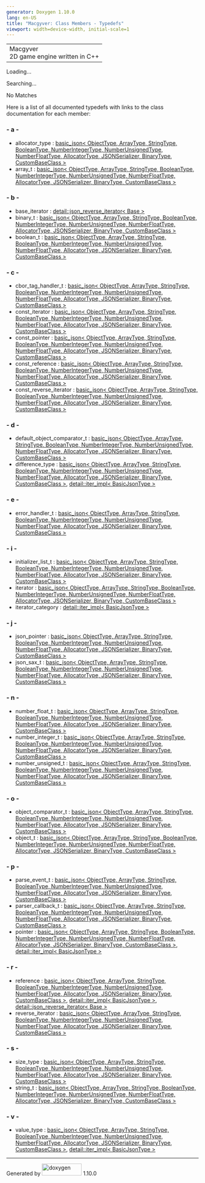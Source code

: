 ```yaml
---
generator: Doxygen 1.10.0
lang: en-US
title: "Macgyver: Class Members - Typedefs"
viewport: width=device-width, initial-scale=1
---
```


<div id="top">

<div id="titlearea">

<table data-cellspacing="0" data-cellpadding="0">
<colgroup>
<col style="width: 100%" />
</colgroup>
<tbody>
<tr id="projectrow" class="odd">
<td id="projectalign"><div id="projectname">
Macgyver
</div>
<div id="projectbrief">
2D game engine written in C++
</div></td>
</tr>
</tbody>
</table>

</div>

<div id="main-nav">

</div>

</div>

<div id="MSearchSelectWindow"
onmouseover="return searchBox.OnSearchSelectShow()"
onmouseout="return searchBox.OnSearchSelectHide()"
onkeydown="return searchBox.OnSearchSelectKey(event)">

</div>

<div id="MSearchResultsWindow">

<div id="MSearchResults">

<div class="SRPage">

<div id="SRIndex">

<div id="SRResults">

</div>

<div id="Loading" class="SRStatus">

Loading...

</div>

<div id="Searching" class="SRStatus">

Searching...

</div>

<div id="NoMatches" class="SRStatus">

No Matches

</div>

</div>

</div>

</div>

</div>

<div class="contents">

<div class="textblock">

Here is a list of all documented typedefs with links to the class
documentation for each member:

</div>

### <span id="index_a"></span>- a -

- allocator_type : <a href="classbasic__json.html#a83f845db2d54cedad97279bad70aea52"
  class="el">basic_json&lt; ObjectType, ArrayType, StringType,
  BooleanType, NumberIntegerType, NumberUnsignedType, NumberFloatType,
  AllocatorType, JSONSerializer, BinaryType, CustomBaseClass &gt;</a>
- array_t : <a href="classbasic__json.html#a60644b7dccc409e6b367361d37841333"
  class="el">basic_json&lt; ObjectType, ArrayType, StringType,
  BooleanType, NumberIntegerType, NumberUnsignedType, NumberFloatType,
  AllocatorType, JSONSerializer, BinaryType, CustomBaseClass &gt;</a>

### <span id="index_b"></span>- b -

- base_iterator : <a
  href="classdetail_1_1json__reverse__iterator.html#ab306723c375c396a5ccd90e2d31ad651"
  class="el">detail::json_reverse_iterator&lt; Base &gt;</a>
- binary_t : <a href="classbasic__json.html#a4c1b5ea434b48cf31097617bb1c1ca1e"
  class="el">basic_json&lt; ObjectType, ArrayType, StringType,
  BooleanType, NumberIntegerType, NumberUnsignedType, NumberFloatType,
  AllocatorType, JSONSerializer, BinaryType, CustomBaseClass &gt;</a>
- boolean_t : <a href="classbasic__json.html#a9301890c48e9b957edc07f9eb767bd10"
  class="el">basic_json&lt; ObjectType, ArrayType, StringType,
  BooleanType, NumberIntegerType, NumberUnsignedType, NumberFloatType,
  AllocatorType, JSONSerializer, BinaryType, CustomBaseClass &gt;</a>

### <span id="index_c"></span>- c -

- cbor_tag_handler_t : <a href="classbasic__json.html#a067b4f0e63e55055272fec0a26b5b991"
  class="el">basic_json&lt; ObjectType, ArrayType, StringType,
  BooleanType, NumberIntegerType, NumberUnsignedType, NumberFloatType,
  AllocatorType, JSONSerializer, BinaryType, CustomBaseClass &gt;</a>
- const_iterator : <a href="classbasic__json.html#a1f5af3d9d06d43b91fefe1767794b1e8"
  class="el">basic_json&lt; ObjectType, ArrayType, StringType,
  BooleanType, NumberIntegerType, NumberUnsignedType, NumberFloatType,
  AllocatorType, JSONSerializer, BinaryType, CustomBaseClass &gt;</a>
- const_pointer : <a href="classbasic__json.html#a2862fa42527f5c14d9f737411e0facd4"
  class="el">basic_json&lt; ObjectType, ArrayType, StringType,
  BooleanType, NumberIntegerType, NumberUnsignedType, NumberFloatType,
  AllocatorType, JSONSerializer, BinaryType, CustomBaseClass &gt;</a>
- const_reference : <a href="classbasic__json.html#a31370bb451b78198d42c86dd31955deb"
  class="el">basic_json&lt; ObjectType, ArrayType, StringType,
  BooleanType, NumberIntegerType, NumberUnsignedType, NumberFloatType,
  AllocatorType, JSONSerializer, BinaryType, CustomBaseClass &gt;</a>
- const_reverse_iterator : <a href="classbasic__json.html#a240f61567d8acffe831532f4f9b379cb"
  class="el">basic_json&lt; ObjectType, ArrayType, StringType,
  BooleanType, NumberIntegerType, NumberUnsignedType, NumberFloatType,
  AllocatorType, JSONSerializer, BinaryType, CustomBaseClass &gt;</a>

### <span id="index_d"></span>- d -

- default_object_comparator_t : <a href="classbasic__json.html#a991d005e7f648cbf37bb36daf85183ca"
  class="el">basic_json&lt; ObjectType, ArrayType, StringType,
  BooleanType, NumberIntegerType, NumberUnsignedType, NumberFloatType,
  AllocatorType, JSONSerializer, BinaryType, CustomBaseClass &gt;</a>
- difference_type : <a href="classbasic__json.html#ae45e8f7ce7c3e62035cd097a39910399"
  class="el">basic_json&lt; ObjectType, ArrayType, StringType,
  BooleanType, NumberIntegerType, NumberUnsignedType, NumberFloatType,
  AllocatorType, JSONSerializer, BinaryType, CustomBaseClass &gt;</a>,
  <a
  href="classdetail_1_1iter__impl.html#a6d51e1372282929d1c240223aa973c6e"
  class="el">detail::iter_impl&lt; BasicJsonType &gt;</a>

### <span id="index_e"></span>- e -

- error_handler_t : <a href="classbasic__json.html#a2ebde9badb4f1b4cf6517f6b8e302d0d"
  class="el">basic_json&lt; ObjectType, ArrayType, StringType,
  BooleanType, NumberIntegerType, NumberUnsignedType, NumberFloatType,
  AllocatorType, JSONSerializer, BinaryType, CustomBaseClass &gt;</a>

### <span id="index_i"></span>- i -

- initializer_list_t : <a href="classbasic__json.html#a6dc15c0f6c156e43c956ad6ca0c19de3"
  class="el">basic_json&lt; ObjectType, ArrayType, StringType,
  BooleanType, NumberIntegerType, NumberUnsignedType, NumberFloatType,
  AllocatorType, JSONSerializer, BinaryType, CustomBaseClass &gt;</a>
- iterator : <a href="classbasic__json.html#ae206a491161d043f8efaa1330f1ccf97"
  class="el">basic_json&lt; ObjectType, ArrayType, StringType,
  BooleanType, NumberIntegerType, NumberUnsignedType, NumberFloatType,
  AllocatorType, JSONSerializer, BinaryType, CustomBaseClass &gt;</a>
- iterator_category : <a
  href="classdetail_1_1iter__impl.html#a8fa317aaddc3dc7c58264e52e295c43e"
  class="el">detail::iter_impl&lt; BasicJsonType &gt;</a>

### <span id="index_j"></span>- j -

- json_pointer : <a href="classbasic__json.html#afe66720a34c11920f359394a4430a16e"
  class="el">basic_json&lt; ObjectType, ArrayType, StringType,
  BooleanType, NumberIntegerType, NumberUnsignedType, NumberFloatType,
  AllocatorType, JSONSerializer, BinaryType, CustomBaseClass &gt;</a>
- json_sax_t : <a href="classbasic__json.html#acefb05e1022be791038db86c9963cec7"
  class="el">basic_json&lt; ObjectType, ArrayType, StringType,
  BooleanType, NumberIntegerType, NumberUnsignedType, NumberFloatType,
  AllocatorType, JSONSerializer, BinaryType, CustomBaseClass &gt;</a>

### <span id="index_n"></span>- n -

- number_float_t : <a href="classbasic__json.html#a80a229dbc84c1334171ce9c49c873c56"
  class="el">basic_json&lt; ObjectType, ArrayType, StringType,
  BooleanType, NumberIntegerType, NumberUnsignedType, NumberFloatType,
  AllocatorType, JSONSerializer, BinaryType, CustomBaseClass &gt;</a>
- number_integer_t : <a href="classbasic__json.html#aba48b0bdee31228a4e19b7c040b6d2a5"
  class="el">basic_json&lt; ObjectType, ArrayType, StringType,
  BooleanType, NumberIntegerType, NumberUnsignedType, NumberFloatType,
  AllocatorType, JSONSerializer, BinaryType, CustomBaseClass &gt;</a>
- number_unsigned_t : <a href="classbasic__json.html#ae8505b599e706768a1e0bd6718cc7117"
  class="el">basic_json&lt; ObjectType, ArrayType, StringType,
  BooleanType, NumberIntegerType, NumberUnsignedType, NumberFloatType,
  AllocatorType, JSONSerializer, BinaryType, CustomBaseClass &gt;</a>

### <span id="index_o"></span>- o -

- object_comparator_t : <a href="classbasic__json.html#af12040e0663db54840d73d363979643a"
  class="el">basic_json&lt; ObjectType, ArrayType, StringType,
  BooleanType, NumberIntegerType, NumberUnsignedType, NumberFloatType,
  AllocatorType, JSONSerializer, BinaryType, CustomBaseClass &gt;</a>
- object_t : <a href="classbasic__json.html#a67bb0d6dfaf1709d918b7107f5b94a3d"
  class="el">basic_json&lt; ObjectType, ArrayType, StringType,
  BooleanType, NumberIntegerType, NumberUnsignedType, NumberFloatType,
  AllocatorType, JSONSerializer, BinaryType, CustomBaseClass &gt;</a>

### <span id="index_p"></span>- p -

- parse_event_t : <a href="classbasic__json.html#a53b6bf8ee18c48f4609c8bdd4bb95107"
  class="el">basic_json&lt; ObjectType, ArrayType, StringType,
  BooleanType, NumberIntegerType, NumberUnsignedType, NumberFloatType,
  AllocatorType, JSONSerializer, BinaryType, CustomBaseClass &gt;</a>
- parser_callback_t : <a href="classbasic__json.html#a50644d655c9283aaf0e2a0f3a5428867"
  class="el">basic_json&lt; ObjectType, ArrayType, StringType,
  BooleanType, NumberIntegerType, NumberUnsignedType, NumberFloatType,
  AllocatorType, JSONSerializer, BinaryType, CustomBaseClass &gt;</a>
- pointer : <a href="classbasic__json.html#a84279673ab13fb6360cf17173a29a1f1"
  class="el">basic_json&lt; ObjectType, ArrayType, StringType,
  BooleanType, NumberIntegerType, NumberUnsignedType, NumberFloatType,
  AllocatorType, JSONSerializer, BinaryType, CustomBaseClass &gt;</a>,
  <a
  href="classdetail_1_1iter__impl.html#a5f32f4fdd48a9b92ecb156af6421b1b8"
  class="el">detail::iter_impl&lt; BasicJsonType &gt;</a>

### <span id="index_r"></span>- r -

- reference : <a href="classbasic__json.html#a6ca7bfb35987ce7cb8d27447cda5b80a"
  class="el">basic_json&lt; ObjectType, ArrayType, StringType,
  BooleanType, NumberIntegerType, NumberUnsignedType, NumberFloatType,
  AllocatorType, JSONSerializer, BinaryType, CustomBaseClass &gt;</a>,
  <a
  href="classdetail_1_1iter__impl.html#ac0cfb3a9727e77580cb1beada093ee81"
  class="el">detail::iter_impl&lt; BasicJsonType &gt;</a>, <a
  href="classdetail_1_1json__reverse__iterator.html#a81a4d0a61246d4ece37fd14eacfadda0"
  class="el">detail::json_reverse_iterator&lt; Base &gt;</a>
- reverse_iterator : <a href="classbasic__json.html#aedc059cdae078322bb0d434b2127d1cf"
  class="el">basic_json&lt; ObjectType, ArrayType, StringType,
  BooleanType, NumberIntegerType, NumberUnsignedType, NumberFloatType,
  AllocatorType, JSONSerializer, BinaryType, CustomBaseClass &gt;</a>

### <span id="index_s"></span>- s -

- size_type : <a href="classbasic__json.html#a2c086af43cf06b1b7118f5351cab3ec9"
  class="el">basic_json&lt; ObjectType, ArrayType, StringType,
  BooleanType, NumberIntegerType, NumberUnsignedType, NumberFloatType,
  AllocatorType, JSONSerializer, BinaryType, CustomBaseClass &gt;</a>
- string_t : <a href="classbasic__json.html#ac8c9cde32146e6c343e1960aefc11fba"
  class="el">basic_json&lt; ObjectType, ArrayType, StringType,
  BooleanType, NumberIntegerType, NumberUnsignedType, NumberFloatType,
  AllocatorType, JSONSerializer, BinaryType, CustomBaseClass &gt;</a>

### <span id="index_v"></span>- v -

- value_type : <a href="classbasic__json.html#a0d9e6a7acee2992e310ea21a7b59c67a"
  class="el">basic_json&lt; ObjectType, ArrayType, StringType,
  BooleanType, NumberIntegerType, NumberUnsignedType, NumberFloatType,
  AllocatorType, JSONSerializer, BinaryType, CustomBaseClass &gt;</a>,
  <a
  href="classdetail_1_1iter__impl.html#ab6c453d3fea1df38fa45fd4f97ea42df"
  class="el">detail::iter_impl&lt; BasicJsonType &gt;</a>

</div>

------------------------------------------------------------------------

<span class="small">Generated
by [<img src="doxygen.svg" class="footer" width="104" height="31"
alt="doxygen" />](https://www.doxygen.org/index.html) 1.10.0</span>
